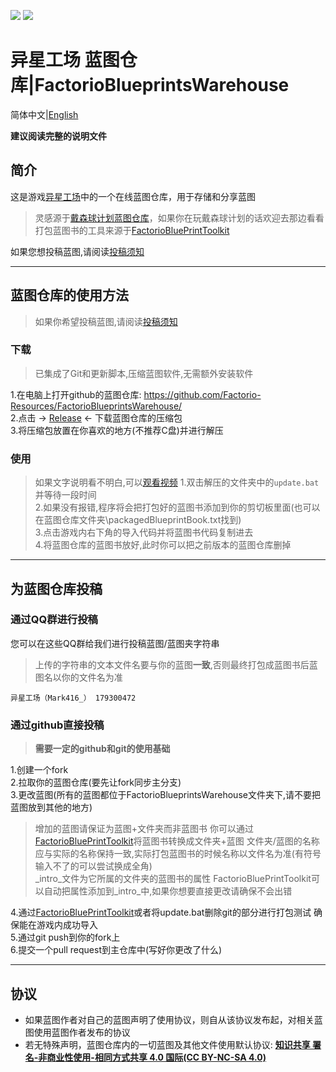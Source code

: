 ![](https://img.shields.io/github/languages/code-size/Factorio-Resources/FactorioBlueprintsWarehouse?style=for-the-badge)
![](https://img.shields.io/github/last-commit/Factorio-Resources/FactorioBlueprintsWarehouse?style=for-the-badge)
# 异星工场 蓝图仓库|FactorioBlueprintsWarehouse 
简体中文|[English](./README_EN.md)  
  
**建议阅读完整的说明文件**
## 简介
这是游戏[异星工场](https://www.factorio.com/)中的一个在线蓝图仓库，用于存储和分享蓝图  
> 灵感源于[戴森球计划蓝图仓库](https://github.com/DSPBluePrints/FactoryBluePrints/)，如果你在玩戴森球计划的话欢迎去那边看看  
> 打包蓝图书的工具来源于[FactorioBluePrintToolkit](https://github.com/Factorio-Resources/FactorioBluePrintToolkit/)

如果您想投稿蓝图,请阅读[投稿须知](#为蓝图仓库投稿)

***
## 蓝图仓库的使用方法
> 如果你希望投稿蓝图,请阅读[投稿须知](#为蓝图仓库投稿)  
### 下载
> 已集成了Git和更新脚本,压缩蓝图软件,无需额外安装软件

1.在电脑上打开github的蓝图仓库: https://github.com/Factorio-Resources/FactorioBlueprintsWarehouse/  
2.点击 -> [Release](https://github.com/Factorio-Resources/FactorioBlueprintsWarehouse/releases/latest) <- 下载蓝图仓库的压缩包  
3.将压缩包放置在你喜欢的地方(不推荐C盘)并进行解压
### 使用
> 如果文字说明看不明白,可以[观看视频](https://www.bilibili.com/video/BV17m4y1E7tX/)
1.双击解压的文件夹中的`update.bat`并等待一段时间  
2.如果没有报错,程序将会把打包好的蓝图书添加到你的剪切板里面(也可以在蓝图仓库文件夹\packagedBlueprintBook.txt找到)  
3.点击游戏内右下角的导入代码并将蓝图书代码复制进去  
4.将蓝图仓库的蓝图书放好,此时你可以把之前版本的蓝图仓库删掉
***

## 为蓝图仓库投稿
### 通过QQ群进行投稿
您可以在这些QQ群给我们进行投稿蓝图/蓝图夹字符串
> 上传的字符串的文本文件名要与你的蓝图**一致**,否则最终打包成蓝图书后蓝图名以你的文件名为准
```
异星工场（Mark416_） 179300472
```
### 通过github直接投稿
>**需要一定的github和git的使用基础**

1.创建一个fork  
2.拉取你的蓝图仓库(要先让fork同步主分支)  
3.更改蓝图(所有的蓝图都位于FactorioBlueprintsWarehouse文件夹下,请不要把蓝图放到其他的地方)
> 增加的蓝图请保证为蓝图+文件夹而非蓝图书 你可以通过[FactorioBluePrintToolkit](https://github.com/Factorio-Resources/FactorioBluePrintToolkit/)将蓝图书转换成文件夹+蓝图
> 文件夹/蓝图的名称应与实际的名称保持一致,实际打包蓝图书的时候名称以文件名为准(有符号输入不了的可以尝试换成全角)  
> _intro_文件为它所属的文件夹的蓝图书的属性 FactorioBluePrintToolkit可以自动把属性添加到_intro_中,如果你想要直接更改请确保不会出错

4.通过[FactorioBluePrintToolkit](https://github.com/Factorio-Resources/FactorioBluePrintToolkit/)或者将update.bat删除git的部分进行打包测试 确保能在游戏内成功导入  
5.通过git push到你的fork上  
6.提交一个pull request到主仓库中(写好你更改了什么)

***
## 协议
* 如果蓝图作者对自己的蓝图声明了使用协议，则自从该协议发布起，对相关蓝图使用蓝图作者发布的协议
* 若无特殊声明，蓝图仓库内的一切蓝图及其他文件使用默认协议: [**知识共享 署名-非商业性使用-相同方式共享 4.0 国际(CC BY-NC-SA 4.0)**](https://creativecommons.org/licenses/by-nc-sa/4.0/)
